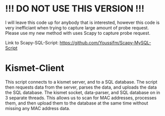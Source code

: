 # !!! DO NOT USE THIS VERSION !!!
  
I will leave this code up for anybody that is interested, however this code is very inefficiant when trying to capture large amount of probe request. Please use my new method with uses Scapy to capture probe request.
  
Link to Scapy-SQL-Script: https://github.com/Youssifm/Scapy-MySQL-Script

# Kismet-Client
This script connects to a kismet server, and to a SQL database. The script then requests data from the server, parses the data, and uploads the data the SQL database. The kismet socket, data-parser, and SQL database on in 3 separate threads. This allows us to scan for MAC addresses, processes them, and then upload them to the database at the same time without missing any MAC address data.
